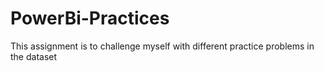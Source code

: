 # PowerBi-Practices

This assignment is to challenge myself with different practice problems in the dataset
